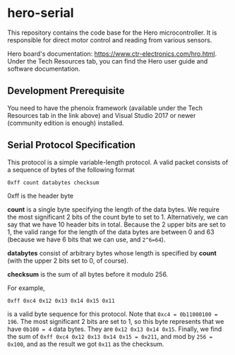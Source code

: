 # hero-serial

This repository contains the code base for the Hero microcontroller. It is responsible for direct motor control and reading from various sensors. 

Hero board's documentation: https://www.ctr-electronics.com/hro.html. Under the Tech Resources tab, you can find the Hero user guide and software documentation. 

## Development Prerequisite

You need to have the phenoix framework (available under the Tech Resources tab in the link above) and Visual Studio 2017 or newer (community edition is enough) installed.

## Serial Protocol Specification

This protocol is a simple variable-length protocol. A valid packet consists of a sequence of bytes of the following format

```bytes
0xff count databytes checksum
```

0xff is the header byte

**count** is a single byte specifying the length of the data bytes. We require the most significant 2 bits of the count byte to set to 1. Alternatively, we can say that we have 10 header bits in total. Because the 2 upper bits are set to 1, the valid range for the length of the data bytes are between 0 and 63 (because we have 6 bits that we can use, and `2^6=64`). 

**databytes** consist of arbitrary bytes whose length is specified by **count** (with the upper 2 bits set to 0, of course). 

**checksum** is the sum of all bytes before it modulo 256. 

For example,

```bytes
0xff 0xc4 0x12 0x13 0x14 0x15 0x11
```

is a valid byte sequence for this protocol. Note that `0xc4 = 0b11000100 = 196`. The most significant 2 bits are set to 1, so this byte represents that we have `0b100 = 4` data bytes. They are `0x12 0x13 0x14 0x15`. Finally, we find the sum of `0xff 0xc4 0x12 0x13 0x14 0x15 = 0x211`, and mod by `256 = 0x100`, and as the result we got `0x11` as the checksum. 
